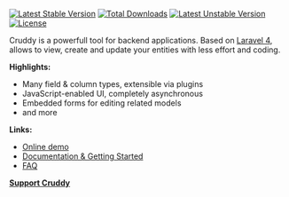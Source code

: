 [![Latest Stable Version](https://poser.pugx.org/kalnoy/cruddy/v/stable.svg)](https://packagist.org/packages/kalnoy/cruddy)
[![Total Downloads](https://poser.pugx.org/kalnoy/cruddy/downloads.svg)](https://packagist.org/packages/kalnoy/cruddy)
[![Latest Unstable Version](https://poser.pugx.org/kalnoy/cruddy/v/unstable.svg)](https://packagist.org/packages/kalnoy/cruddy)
[![License](https://poser.pugx.org/kalnoy/cruddy/license.svg)](https://packagist.org/packages/kalnoy/cruddy)

Cruddy is a powerfull tool for backend applications. Based on [Laravel 4](http://laravel.com),
allows to view, create and update your entities with less effort and coding.

__Highlights:__

*   Many field & column types, extensible via plugins
*   JavaScript-enabled UI, completely asynchronous
*   Embedded forms for editing related models
*   and more

__Links:__

*   [Online demo](http://cruddy-demo.eu1.frbit.net)
*   [Documentation & Getting Started](https://github.com/lazychaser/cruddy/wiki/Home)
*   [FAQ](https://github.com/lazychaser/cruddy/wiki/Home#faq)

__[Support Cruddy](https://www.paypal.com/cgi-bin/webscr?cmd=_s-xclick&hosted_button_id=4XER3ZN496WCU)__
